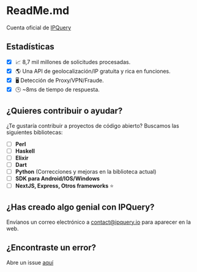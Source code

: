 # ReadMe.md
Cuenta oficial de [IPQuery](https://ipquery.io)

## Estadísticas
- [X] 📈 8,7 mil millones de solicitudes procesadas.
- [X] 🌎 Una API de geolocalización/IP gratuita y rica en funciones.
- [X] 🖥️ Detección de Proxy/VPN/Fraude.
- [X] 🕒 ~8ms de tiempo de respuesta.

## ¿Quieres contribuir o ayudar?
¿Te gustaría contribuir a proyectos de código abierto? Buscamos las siguientes bibliotecas:
- [ ] **Perl**
- [ ] **Haskell**
- [ ] **Elixir**
- [ ] **Dart**
- [ ] **Python** (Correcciones y mejoras en la biblioteca actual)
- [ ] **SDK para Android/IOS/Windows** 
- [ ] **NextJS, Express, Otros frameworks** ⭐

## ¿Has creado algo genial con IPQuery?
Envíanos un correo electrónico a contact@ipquery.io para aparecer en la web.

## ¿Encontraste un error?
Abre un issue [aquí](https://github.com/ipqwery/Bugs)
